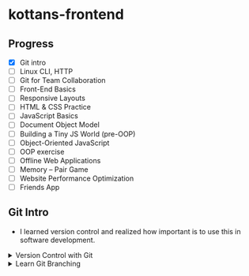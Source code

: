 # kottans-frontend

## Progress 

- [x] Git intro
- [ ] Linux CLI, HTTP
- [ ] Git for Team Collaboration
- [ ] Front-End Basics
- [ ] Responsive Layouts
- [ ] HTML & CSS Practice
- [ ] JavaScript Basics
- [ ] Document Object Model
- [ ] Building a Tiny JS World (pre-OOP)
- [ ] Object-Oriented JavaScript
- [ ] OOP exercise
- [ ] Offline Web Applications
- [ ] Memory – Pair Game
- [ ] Website Performance Optimization
- [ ] Friends App

## Git Intro
 
- I learned version control and 
realized how important is to use this in software development.

<details>
    <summary>Version Control with Git</summary>
    <img src="img/version-control.png">
</details>

<details>
    <summary>Learn Git Branching</summary>
    <img src="img/gitbranching.png">
</details>
